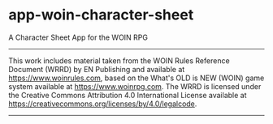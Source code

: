 # app-woin-character-sheet
A Character Sheet App for the WOIN RPG

---

This work includes material taken from the WOIN Rules Reference Document (WRRD)
by EN Publishing and available at https://www.woinrules.com, based on the
What's OLD is NEW (WOIN) game system available at https://www.woinrpg.com.
The WRRD is licensed under the Creative Commons Attribution 4.0 International
License available at https://creativecommons.org/licenses/by/4.0/legalcode.

---
